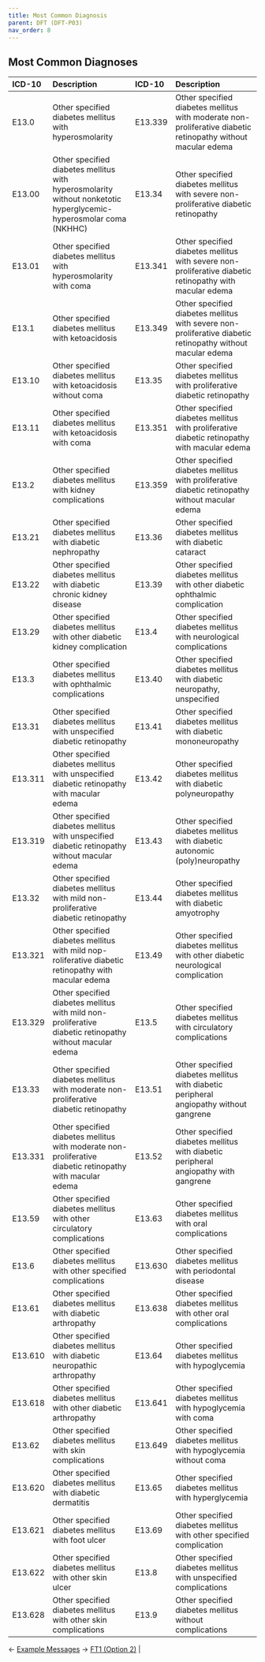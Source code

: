 ```yaml
---
title: Most Common Diagnosis
parent: DFT (DFT-P03)
nav_order: 8
---
```


## Most Common Diagnoses

| ICD-10   | Description | ICD-10  | Description  |
|:---------------|:---------------|:---------------|:---------------
| E13.0 | Other specified diabetes mellitus with hyperosmolarity | E13.339 | Other specified diabetes mellitus with moderate non-proliferative diabetic retinopathy without macular edema
| E13.00 | Other specified diabetes mellitus with hyperosmolarity without nonketotic hyperglycemic-hyperosmolar coma (NKHHC) | E13.34 | Other specified diabetes mellitus with severe non-proliferative diabetic retinopathy
| E13.01 | Other specified diabetes mellitus with hyperosmolarity with coma | E13.341 | Other specified diabetes mellitus with severe non-proliferative diabetic retinopathy with macular edema
| E13.1 | Other specified diabetes mellitus with ketoacidosis | E13.349 | Other specified diabetes mellitus with severe non-proliferative diabetic retinopathy without macular edema
| E13.10 | Other specified diabetes mellitus with ketoacidosis without coma | E13.35 | Other specified diabetes mellitus with proliferative diabetic retinopathy
| E13.11 | Other specified diabetes mellitus with ketoacidosis with coma | E13.351 | Other specified diabetes mellitus with proliferative diabetic retinopathy with macular edema
| E13.2 | Other specified diabetes mellitus with kidney complications | E13.359 | Other specified diabetes mellitus with proliferative diabetic retinopathy without macular edema
| E13.21 | Other specified diabetes mellitus with diabetic nephropathy | E13.36 | Other specified diabetes mellitus with diabetic cataract
| E13.22 | Other specified diabetes mellitus with diabetic chronic kidney disease | E13.39 | Other specified diabetes mellitus with other diabetic ophthalmic complication
| E13.29 | Other specified diabetes mellitus with other diabetic kidney complication | E13.4 | Other specified diabetes mellitus with neurological complications
| E13.3 | Other specified diabetes mellitus with ophthalmic complications | E13.40 | Other specified diabetes mellitus with diabetic neuropathy, unspecified
| E13.31 | Other specified diabetes mellitus with unspecified diabetic retinopathy | E13.41 | Other specified diabetes mellitus with diabetic mononeuropathy
| E13.311 | Other specified diabetes mellitus with unspecified diabetic retinopathy with macular edema | E13.42 | Other specified diabetes mellitus with diabetic polyneuropathy
| E13.319 | Other specified diabetes mellitus with unspecified diabetic retinopathy without macular edema | E13.43 | Other specified diabetes mellitus with diabetic autonomic (poly)neuropathy
| E13.32 | Other specified diabetes mellitus with mild non-proliferative diabetic retinopathy | E13.44 | Other specified diabetes mellitus with diabetic amyotrophy
| E13.321 | Other specified diabetes mellitus with mild nop-roliferative diabetic retinopathy with macular edema | E13.49 | Other specified diabetes mellitus with other diabetic neurological complication
| E13.329 | Other specified diabetes mellitus with mild non-proliferative diabetic retinopathy without macular edema | E13.5 | Other specified diabetes mellitus with circulatory complications
| E13.33 | Other specified diabetes mellitus with moderate non-proliferative diabetic retinopathy | E13.51 | Other specified diabetes mellitus with diabetic peripheral angiopathy without gangrene
| E13.331 | Other specified diabetes mellitus with moderate non-proliferative diabetic retinopathy with macular edema | E13.52 | Other specified diabetes mellitus with diabetic peripheral angiopathy with gangrene
| E13.59 | Other specified diabetes mellitus with other circulatory complications | E13.63 | Other specified diabetes mellitus with oral complications
| E13.6 | Other specified diabetes mellitus with other specified complications | E13.630 | Other specified diabetes mellitus with periodontal disease
| E13.61 | Other specified diabetes mellitus with diabetic arthropathy | E13.638 | Other specified diabetes mellitus with other oral complications
| E13.610 | Other specified diabetes mellitus with diabetic neuropathic arthropathy | E13.64 | Other specified diabetes mellitus with hypoglycemia
| E13.618 | Other specified diabetes mellitus with other diabetic arthropathy | E13.641 | Other specified diabetes mellitus with hypoglycemia with coma
| E13.62 | Other specified diabetes mellitus with skin complications | E13.649 | Other specified diabetes mellitus with hypoglycemia without coma
| E13.620 | Other specified diabetes mellitus with diabetic dermatitis | E13.65 | Other specified diabetes mellitus with hyperglycemia
| E13.621 | Other specified diabetes mellitus with foot ulcer | E13.69 | Other specified diabetes mellitus with other specified complication
| E13.622 | Other specified diabetes mellitus with other skin ulcer | E13.8 | Other specified diabetes mellitus with unspecified complications
| E13.628 | Other specified diabetes mellitus with other skin complications | E13.9 | Other specified diabetes mellitus without complications

← [Example Messages](/IntegrationDocumentation/docs/integration/DFT_Results/Example_Messages) →
[FT1 (Option 2)](/IntegrationDocumentation/docs/integration/DFT_Results/FT1_Option2_Financial_Transaction) |